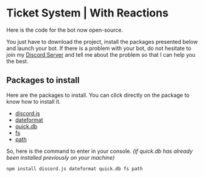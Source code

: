 # Ticket System | With Reactions
Here is the code for the bot now open-source.

You just have to download the project, install the packages presented below and launch your bot. If there is a problem with your bot, do not hesitate to join my [Discord Server](https://discord.gg/XpQG9Cz) and tell me about the problem so that I can help you the best.

## Packages to install
Here are the packages to install. You can click directly on the package to know how to install it.

- [discord.js](https://www.npmjs.com/package/discord.js)
- [dateformat](https://www.npmjs.com/package/dateformat)
- [quick.db](https://www.npmjs.com/package/quick.db)
- [fs](https://www.npmjs.com/package/fs)
- [path](https://www.npmjs.com/package/path)

So, here is the command to enter in your console. *(if quick.db has already been installed previously on your machine)*
```
npm install discord.js dateformat quick.db fs path
```
